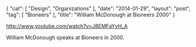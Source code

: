 {
   "cat": [
      "Design",
      "Organizations"
   ],
   "date": "2014-01-29",
   "layout": "post",
   "tag": [
      "Bioneers"
   ],
   "title": "William McDonough at Bioneers 2000"
}

http://www.youtube.com/watch?v=J8EMFaYvH_A  

William McDonough speaks at Bioneers in 2000.